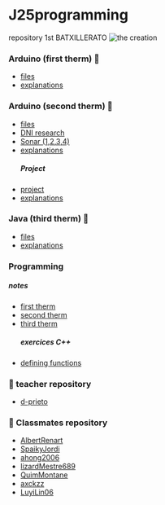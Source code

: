 # J25programming
repository 1st BATXILLERATO
![the creation](https://www.algomasquearte.es/2436/miguel-angel-creaccion-adan-detalle-manos.jpg)


### Arduino (first therm) 🤖
- [files](https://github.com/JuLiA1o1/J25programming/tree/main/Arduino)
- [explanations](https://github.com/JuLiA1o1/J25programming/blob/main/Arduino/explanation.md)

### Arduino (second therm) 🤖
- [files](https://github.com/JuLiA1o1/J25programming/tree/main/Arduino%202)
- [DNI research](https://hackmd.io/atLj5kMKRSyfEnDSyBRZyA?view)
- [Sonar (1,2,3,4)](https://hackmd.io/cjGNF7LOQsqj-j4Fuac9HA?view)
- [explanations](https://github.com/JuLiA1o1/J25programming/blob/main/Arduino%202/explanation.md)
  ##### Project
- [project](https://github.com/JuLiA1o1/J25programming/tree/main/Arduino%202/PROJECT)
- [explanations](https://github.com/JuLiA1o1/J25programming/blob/main/Arduino%202/PROJECT/explanation.md)
  
### Java (third therm) 🤖
- [files]()
- [explanations]()

### Programming

 ##### notes
- [first therm](https://hackmd.io/Ctju0ghoSDGoaZFLl2wDEg?view)
- [second therm](https://hackmd.io/t28FN6-MQYaxhp18eENRkw?view#/1)
- [third therm]()
  ##### exercices C++ 
- [defining functions](https://hackmd.io/M2EiOEEyTuS0wG-dJvqYvw)

### 👥 teacher repository
- [d-prieto](https://github.com/d-prieto/J25-Programming)

### 👥 Classmates repository
- [AlbertRenart](https://github.com/albertrenart/J25-programming)
- [SpaikyJordi](https://github.com/Spaikyjordi/J25-programming-jordi)
- [ahong2006](https://github.com/ahong2006/J25-PROGRAMMING)
- [lizardMestre689](https://github.com/lizardMestre689/J25-programming)
- [QuimMontane](https://github.com/QuimMontane/J25-programmig-Quim)
- [axckzz](https://github.com/axckzz/J25-Progamming#j25-progamming)
- [LuyiLin06](https://github.com/LuyiLin06/J25-programming)


